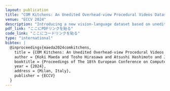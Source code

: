 ```yaml
---
layout: publication
title: "COM Kitchens: An Unedited Overhead-view Procedural Videos Dataset as a Vision-Language Benchmark"
venue: "ECCV 2024"
description: "Introducing a new vision-language dataset based on unedited overhead-view procedural cooking videos."
pdf_link: "ここにPDFリンクを貼る"
code_link: "ここにコードリンクを貼る"
type: "international"
bibtex: |
  @inproceedings{maeda2024comkitchens,
    title = {COM Kitchens: An Unedited Overhead-view Procedural Videos Dataset as a Vision-Language Benchmark},
    author = {Koki Maeda and Tosho Hirasawa and Atsushi Hashimoto and Jun Harashima and Leszek Rybicki and Yusuke Fukasawa and Yoshitaka Ushiku},
    booktitle = {Proceedings of The 18th European Conference on Computer Vision (ECCV 2024)},
    year = {2024},
    address = {Milan, Italy},
    publisher = {ECCV}
  }
---
```

